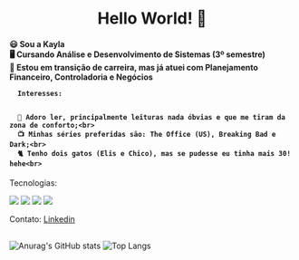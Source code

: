 <h1 align=center> Hello World! 👋 </h1> 
 
  <h4>
      😃 Sou a Kayla <br>
      🖥️ Cursando Análise e Desenvolvimento de Sistemas (3º semestre)<br>
      💼 Estou em transição de carreira, mas já atuei com Planejamento Financeiro, Controladoria e Negócios <br>
 
 
      Interesses:
  
 
      📖 Adoro ler, principalmente leituras nada óbvias e que me tiram da zona de conforto;<br>
      📺 Minhas séries preferidas são: The Office (US), Breaking Bad e Dark;<br>
      🐈 Tenho dois gatos (Elis e Chico), mas se pudesse eu tinha mais 30! hehe<br>
   
  </h4>
  
  Tecnologias:
  
  <p align="left">
    <img src="https://img.shields.io/badge/html5%20-%23E34F26.svg?&style=for-the-badge&logo=html5&logoColor=white"/> 
    <img src="https://img.shields.io/badge/css3%20-%231572B6.svg?&style=for-the-badge&logo=css3&logoColor=white"/>
    <img src="https://img.shields.io/badge/Java-ED8B00?style=for-the-badge&logo=openjdk&logoColor=white"/>
    <img src="https://img.shields.io/badge/MySQL-005C84?style=for-the-badge&logo=mysql&logoColor=white"/>
  </p>
  
  Contato:
  <a href="https://www.linkedin.com/in/kayla-deodato/"> Linkedin </a><br>
  
  
##

![Anurag's GitHub stats](https://github-readme-stats.vercel.app/api?username=kayladeodato&show_icons=true&theme=omni&hide=contribs,prs)
![Top Langs](https://github-readme-stats.vercel.app/api/top-langs/?username=kayladeodato&layout=compact&theme=omni)
